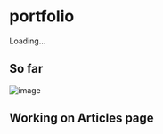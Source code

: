 # portfolio
Loading...

## So far

![image](https://github.com/antoniorws/portfolio/assets/18173049/565fbc74-a2bf-4cbf-a68c-f70a531274f7)

## Working on Articles page
